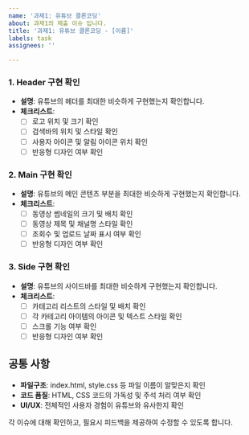 ```yaml
---
name: '과제1: 유튜브 클론코딩'
about: 과제1의 제출 이슈 입니다.
title: '과제1: 유튜브 클론코딩 - [이름]'
labels: task
assignees: ''

---
```


### 1. Header 구현 확인
- **설명**: 유튜브의 헤더를 최대한 비슷하게 구현했는지 확인합니다.
- **체크리스트**:
  - [ ] 로고 위치 및 크기 확인
  - [ ] 검색바의 위치 및 스타일 확인
  - [ ] 사용자 아이콘 및 알림 아이콘 위치 확인
  - [ ] 반응형 디자인 여부 확인

### 2. Main 구현 확인
- **설명**: 유튜브의 메인 콘텐츠 부분을 최대한 비슷하게 구현했는지 확인합니다.
- **체크리스트**:
  - [ ] 동영상 썸네일의 크기 및 배치 확인
  - [ ] 동영상 제목 및 채널명 스타일 확인
  - [ ] 조회수 및 업로드 날짜 표시 여부 확인
  - [ ] 반응형 디자인 여부 확인

### 3. Side 구현 확인
- **설명**: 유튜브의 사이드바를 최대한 비슷하게 구현했는지 확인합니다.
- **체크리스트**:
  - [ ] 카테고리 리스트의 스타일 및 배치 확인
  - [ ] 각 카테고리 아이템의 아이콘 및 텍스트 스타일 확인
  - [ ] 스크롤 기능 여부 확인
  - [ ] 반응형 디자인 여부 확인

## 공통 사항
- **파일구조**: index.html, style.css 등 파일 이름이 알맞은지 확인
- **코드 품질**: HTML, CSS 코드의 가독성 및 주석 처리 여부 확인
- **UI/UX**: 전체적인 사용자 경험이 유튜브와 유사한지 확인


각 이슈에 대해 확인하고, 필요시 피드백을 제공하여 수정할 수 있도록 합니다.
